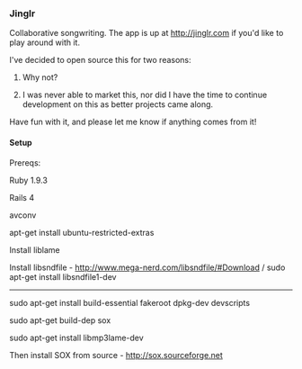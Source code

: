### Jinglr

Collaborative songwriting. The app is up at http://jinglr.com if you'd like to play around with it.

I've decided to open source this for two reasons:

1) Why not?

2) I was never able to market this, nor did I have the time to continue development on this as better projects came along.

Have fun with it, and please let me know if anything comes from it!

#### Setup

Prereqs:

Ruby 1.9.3

Rails 4

avconv

apt-get install ubuntu-restricted-extras

Install liblame

Install libsndfile - http://www.mega-nerd.com/libsndfile/#Download / sudo apt-get install libsndfile1-dev

-----

sudo apt-get install build-essential fakeroot dpkg-dev devscripts

sudo apt-get build-dep sox

sudo apt-get install libmp3lame-dev

Then install SOX from source - http://sox.sourceforge.net
